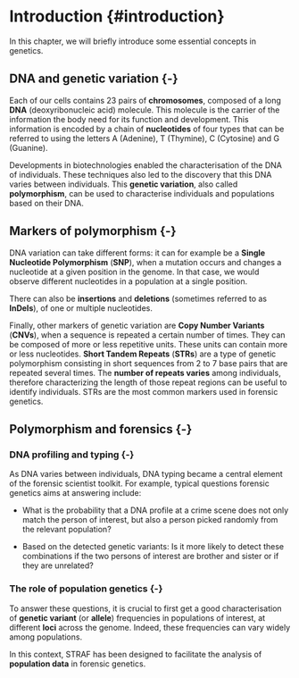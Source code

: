 # Introduction {#introduction}



In this chapter, we will briefly introduce some essential concepts in genetics.

## DNA and genetic variation {-}

Each of our cells contains 23 pairs of __chromosomes__, composed of a long __DNA__ 
(deoxyribonucleic acid) molecule. This molecule is the carrier of the information 
the body need for its function and development. This information is encoded by a 
chain of __nucleotides__ of four types that can be referred to using the letters
A (Adenine), T (Thymine), C (Cytosine) and G (Guanine).

Developments in biotechnologies enabled the characterisation of the DNA of
individuals. These techniques also led to the discovery that this DNA varies
between individuals. This __genetic variation__, also called __polymorphism__, 
can be used to characterise individuals and populations based on their DNA.

## Markers of polymorphism {-}

DNA variation can take different forms: it can for example be a 
__Single Nucleotide Polymorphism__ (**SNP**), when a mutation occurs and changes a
nucleotide at a given position in the genome. In that case, we would observe
different nucleotides in a population at a single position. 

There can also be __insertions__ and __deletions__ (sometimes referred to as
**InDels**), of one or multiple nucleotides.

Finally, other markers of genetic variation are __Copy Number Variants__ (**CNVs**), 
when a sequence is repeated a certain number of times. 
They can be composed of more or less repetitive units. These units can contain more or 
less nucleotides. __Short Tandem Repeats__ (**STRs**) are a type of genetic 
polymorphism consisting in short sequences from 2 to 7 base pairs that are 
repeated several times. The __number of repeats varies__ among individuals, therefore characterizing 
the length of those repeat regions can be useful to identify individuals. STRs are the most common markers used in forensic genetics.

## Polymorphism and forensics {-}

### DNA profiling and typing {-}

As DNA varies between individuals, DNA typing became a central element of the forensic
scientist toolkit. For example, typical questions forensic genetics aims at
answering include:

* What is the probability that a DNA profile at a crime scene does not only match the person of interest, but also a person picked randomly from the relevant population?

* Based on the detected genetic variants: Is it more likely to detect these combinations if the two persons of interest are brother and sister or if they are unrelated?


### The role of population genetics {-}

To answer these questions, it is crucial to first get a good characterisation 
of __genetic variant__ (or **allele**) frequencies in populations of interest,
at different __loci__ across the genome. Indeed, these frequencies can vary 
widely among populations.

In this context, STRAF has been designed to facilitate the analysis of 
__population data__ in forensic genetics.
